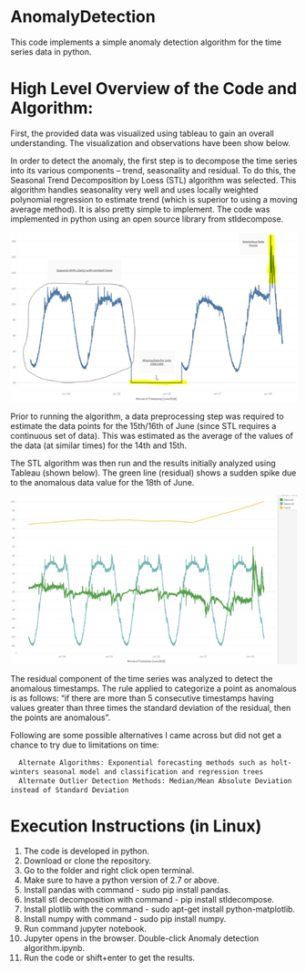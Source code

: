 # AnomalyDetection

This code implements a simple anomaly detection algorithm for the time series data in python.

# High Level Overview of the Code and Algorithm:
First, the provided data was visualized using tableau to gain an overall understanding. The visualization and observations have been show below.

In order to detect the anomaly, the first step is to decompose the time series into its various components – trend, seasonality and residual. To do this, the Seasonal Trend Decomposition by Loess (STL) algorithm was selected. This algorithm handles seasonality very well and uses locally weighted polynomial regression to estimate trend (which is superior to using a moving average method). It is also pretty simple to implement.  The code was implemented in python using an open source library from stldecompose. 

![alt text](https://github.com/deepthipr7/AnomalyDetection/blob/master/1.png)

Prior to running the algorithm, a data preprocessing step was required to estimate the data points for the 15th/16th of June (since STL requires a continuous set of data). This was estimated as the average of the values of the data (at similar times) for the 14th and 15th.

The STL algorithm was then run and the results initially analyzed using Tableau (shown below). The green line (residual) shows a sudden spike due to the anomalous data value for the 18th of June.

![alt text](https://github.com/deepthipr7/AnomalyDetection/blob/master/2.png)

The residual component of the time series was analyzed to detect the anomalous timestamps. The rule applied to categorize a point as anomalous is as follows: “if there are more than 5 consecutive timestamps having values greater than three times the standard deviation of the residual, then the points are anomalous”.

Following are some possible alternatives I came across but did not get a chance to try due to limitations on time:

      Alternate Algorithms: Exponential forecasting methods such as holt-winters seasonal model and classification and regression trees
      Alternate Outlier Detection Methods: Median/Mean Absolute Deviation instead of Standard Deviation 

# Execution Instructions (in Linux)
1.  The code is developed in python.
2.  Download or clone the repository.
3.  Go to the folder and right click open terminal.
4.  Make sure to have a python version of 2.7 or above.
5.  Install pandas with command - sudo pip install pandas.
6.  Install stl decomposition with command - pip install stldecompose.
7.  Install plotlib with the command - sudo apt-get install python-matplotlib.
8.  Install numpy with command - sudo pip install numpy.
9.  Run command jupyter notebook.
10. Jupyter opens in the browser. Double-click Anomaly detection algorithm.ipynb.
11. Run the code or shift+enter to get the results.
